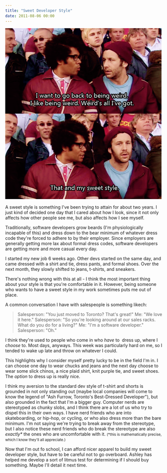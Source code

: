 ```yaml
---
title: "Sweet Developer Style"
date: 2011-08-06 00:00
---
```


<import><img src="/img/import/blog/2011/08/dev-style/94012CB4AF9341E18B9333A8FD85DFA3.png" class="img-responsive"><p>A sweet style is something I've been trying to attain for about two years. I just kind of decided one day that I cared about how I look, since it not only affects how other people see me, but also affects how I see myself.</p>
<p>Traditionally, software developers grow beards (I'm physiologically incapable of this) and dress down to the bear minimum of whatever dress code they're forced to adhere to by their employer. Since employers are generally getting more lax about formal dress codes, software developers are getting more and more casual every day.</p>
<p>I started my new job 6 weeks ago. Other devs started on the same day, and came dressed with a shirt and tie, dress pants, and formal shoes. Over the next month, they slowly shifted to jeans, t-shirts, and sneakers.</p>
<p>There's nothing wrong with this at all - I think the most important thing about your style is that you're comfortable in it. However, being someone who wants to have a sweet style in my work sometimes puts me out of place.</p>
<p>A common conversation I have with salespeople is something likech:</p>
<blockquote><p>Salesperson: "You just moved to Toronto? That's great!"
Me: "We love it here."
Salesperson: "So you're looking around at our sales racks. What do you do for a living?"
Me: "I'm a software developer."
Salesperson: "Oh."</p></blockquote>
<p>I think they're used to people who come in who <em>have</em> to  dress up, where I <em>choose</em> to. Most days, anyways. This week was particularly hard on me, so I tended to wake up late and throw on whatever I could.</p>
<p>This highlights why I consider myself pretty lucky to be in the field I'm in. I can choose one day to wear chucks and jeans and the next day choose to wear some slick chinos, a nice plaid shirt, knit purple tie, and sweet shoes. The <em>option</em> to dress up is really nice.</p>
<p>I think my aversion to the standard dev style of t-shirt and shorts is grounded in not only standing out (maybe local companies will come to know the legend of "Ash Furrow, Toronto's Best-Dressed Developer"), but also grounded in the fact that I'm a bigger guy. Computer nerds are stereotyped as chunky slobs, and I think there are a lot of us who try to dispel this in their own ways. I have nerd friends who are into skateboarding, or hip-hop, or cycling, or who also dress more than the bare minimum. I'm not saying we're trying to break away from the stereotype, but I also notice these nerd friends who do break the stereotype are also <em>exactly*</em> the ones who are uncomfortable with it. <small>(*this is mathematically precise, which I know they'll all appreciate.)</small></p>
<p>Now that I'm out fo school, I can afford nicer apparel to build my sweet developer style, but have to be careful not to go overboard. Ashley has helped me develop a sort of litmus test for determining if I should buy something. Maybe I'll detail it next time.</p></import>

<!-- more -->

